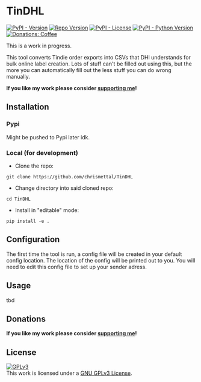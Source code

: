 # TinDHL <!-- omit in toc -->

[![PyPI - Version](https://img.shields.io/pypi/v/TinDHL?style=flat-square)](https://pypi.org/project/TinDHL/)
[![Repo Version](https://img.shields.io/github/v/tag/chrismettal/TinDHL?label=RepoVersion&style=flat-square)](https://github.com/Chrismettal/TinDHL)
[![PyPI - License](https://img.shields.io/pypi/l/TinDHL?style=flat-square)](https://pypi.org/project/TinDHL/)
[![PyPI - Python Version](https://img.shields.io/pypi/pyversions/TinDHL?style=flat-square)](https://pypi.org/project/TinDHL/)
[![Donations: Coffee](https://img.shields.io/badge/donations-Coffee-brown?style=flat-square)](https://github.com/Chrismettal#donations)

This is a work in progress.

This tool converts Tindie order exports into CSVs that DHl understands for bulk online label creation. Lots of stuff can't be filled out using this, but the more you can automatically fill out the less stuff you can do wrong manually.

**If you like my work please consider [supporting me](https://github.com/Chrismettal#donations)!**

## Installation

### Pypi

Might be pushed to Pypi later idk.

### Local (for development)

- Clone the repo:

`git clone https://github.com/chrismettal/TinDHL`

- Change directory into said cloned repo:

`cd TinDHL`

- Install in "editable" mode:

`pip install -e .`

## Configuration

The first time the tool is run, a config file will be created in your default config location. The location of the config will be printed out to you. You will need to edit this config file to set up your sender adress.

## Usage

tbd

## Donations

**If you like my work please consider [supporting me](https://github.com/Chrismettal#donations)!**

## License

 <a rel="GPLlicense" href="https://www.gnu.org/licenses/gpl-3.0.html"><img alt="GPLv3" style="border-width:0" src="https://www.gnu.org/graphics/gplv3-or-later.png" /></a><br />This work is licensed under a <a rel="GPLlicense" href="https://www.gnu.org/licenses/gpl-3.0.html">GNU GPLv3 License</a>.
